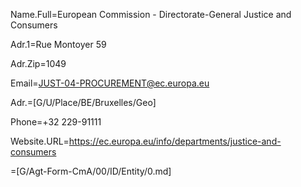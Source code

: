 
Name.Full=European Commission - Directorate-General Justice and Consumers

Adr.1=Rue Montoyer 59

Adr.Zip=1049

Email=JUST-04-PROCUREMENT@ec.europa.eu

Adr.=[G/U/Place/BE/Bruxelles/Geo]

Phone=+32 229-91111

Website.URL=https://ec.europa.eu/info/departments/justice-and-consumers 

=[G/Agt-Form-CmA/00/ID/Entity/0.md]
